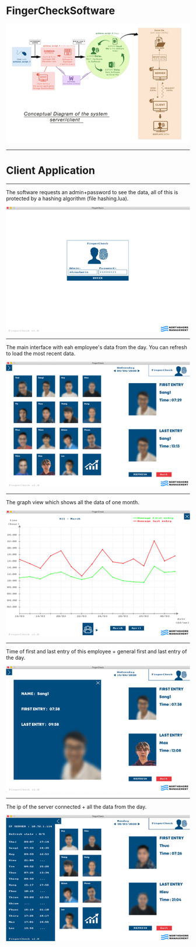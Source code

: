 # FingerCheckSoftware

![](images/conceptual_diagram_server_client.png)

________
# Client Application
________
 

The software requests an admin+password to see the data, all of this is protected by a hashing algorithm (file hashing.lua).

![](images/1.png)
________
 

The main interface with eah employee's data from the day. You can refresh to load the most recent data.

![](images/2.png)
________
 

The graph view which shows all the data of one month. 

![](images/3.png)
________
 

Time of first and last entry of this employee + general first and last entry of the day.

![](images/4.png)
________
 

The ip of the server connected + all the data from the day.

![](images/5.png)
